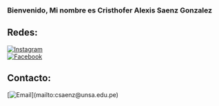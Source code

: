 ### Bienvenido, Mi nombre es Cristhofer Alexis Saenz Gonzalez 
## Redes:

[![Instagram](https://img.shields.io/badge/Instagram-@hialexiis-E4405F?style=for-the-badge&logo=instagram&logoColor=white&labelColor=101010)](https://www.instagram.com/hialexiis/)
<br>
[![Facebook](https://img.shields.io/badge/Facebook-Alexiiis.Sg-1877F2?style=for-the-badge&logo=facebook&logoColor=white&labelColor=101010)](https://www.facebook.com/Alexiiis.Sg)
<br>
## Contacto:
[![Email](https://img.shields.io/badge/csaenz@unsa.edu.pe.com-my_personal_email_(slow_response)-D14836?style=for-the-badge&logo=gmail&logoColor=white&labelColor=101010)](mailto:csaenz@unsa.edu.pe)
